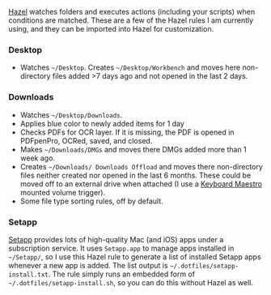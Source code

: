 [Hazel](https://www.noodlesoft.com/) watches folders and executes actions (including your scripts) when conditions are matched. These are a few of the Hazel rules I am currently using, and they can be imported into Hazel for customization.

### Desktop
- Watches `~/Desktop`. Creates `~/Desktop/Workbench` and moves here non-directory files added >7 days ago and not opened in the last 2 days.

### Downloads
- Watches `~/Desktop/Downloads`.
- Applies blue color to newly added items for 1 day
- Checks PDFs for OCR layer. If it is missing, the PDF is opened in PDFpenPro, OCRed, saved, and closed.
- Makes `~/Downloads/DMGs` and moves there DMGs added more than 1 week ago.
- Creates `~/Downloads/ Downloads Offload` and moves there non-directory files neither created nor opened in the last 6 months. These could be moved off to an external drive when attached (I use a [Keyboard Maestro](https://www.keyboardmaestro.com/) mounted volume trigger).
- Some file type sorting rules, off by default.

### Setapp
[Setapp](https://setapp.com/) provides lots of high-quality Mac (and iOS) apps under a subscription service. It uses `Setapp.app` to manage apps installed in `~/Setapp/`, so I use this Hazel rule to generate a list of installed Setapp apps whenever a new app is added. The list output is `~/.dotfiles/setapp-install.txt`. The rule simply runs an embedded form of `~/.dotfiles/setapp-install.sh`, so you can do this without Hazel as well.
